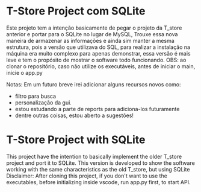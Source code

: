 # T-Store Project com SQLite

Este projeto tem a intenção basicamente de pegar o projeto da T_store anterior e portar para o SQLite no lugar de MySQL,
Trouxe essa nova maneira de armazenar as informações e ainda sim manter a mesma estrutura, pois a versão que utilizava do SQL,
para realizar a instalação na máquina era muito complexo para apenas demonstrar, essa versão é mais leve e tem o propósito de mostrar o software todo funcionando.
OBS: ao clonar o repositório, caso não utilize os executáveis, antes de iniciar o main, inicie o app.py

Notas:
Em um futuro breve irei adicionar alguns recursos novos como:
- filtro para busca
- personalização da gui.
- estou estudando a parte de reports para adiciona-los futuramente
- dentre outras coisas, estou aberto a sugestões! 
#
#

# T-Store Project with SQLite

This project have the intention to basically implement the older T_store project and port it to SQLite.
This version is developed to show the software working with the same characteristics as the old T_store, but using SQLite 
Disclaimer: After cloning this project, if you don't want to use the executables, before initializing inside vscode, run app.py first, to start API.

